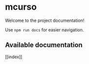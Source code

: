 # mcurso

Welcome to the project documentation!

Use `npm run docs` for easier navigation.

## Available documentation

[[index]]
